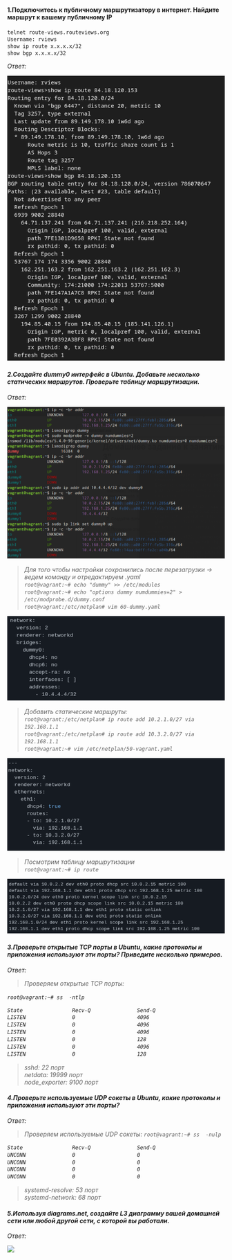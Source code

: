 #### 1.Подключитесь к публичному маршрутизатору в интернет. Найдите маршрут к вашему публичному IP
```
telnet route-views.routeviews.org
Username: rviews
show ip route x.x.x.x/32
show bgp x.x.x.x/32
```
<em>Ответ:<em><br />

![drawing](result1.png)

#### 2.Создайте dummy0 интерфейс в Ubuntu. Добавьте несколько статических маршрутов. Проверьте таблицу маршрутизации.

<em>Ответ:<em><br />

![drawing](result2.png)

>Для того чтобы настройки сохранились после перезагрузки -> ведем команду и отредактируем .yaml <br /> 
`root@vagrant:~# echo "dummy" >> /etc/modules` <br/>
`root@vagrant:~# echo "options dummy numdummies=2" > /etc/modprobe.d/dummy.conf`<br/>
`root@vagrant:/etc/netplan# vim 60-dummy.yaml`<br/>

![drawing](result2.1.png)

>Добавить статические маршруты:<br />
`root@vagrant:/etc/netplan# ip route add 10.2.1.0/27 via 192.168.1.1`<br />
`root@vagrant:/etc/netplan# ip route add 10.3.2.0/27 via 192.168.1.1`<br />
`root@vagrant:~# vim /etc/netplan/50-vagrant.yaml`<br />

![drawing](result2.2.png)

>Посмотрим таблицу маршрутизации<br />
`root@vagrant:~# ip route`<br />

![drawing](result2.3.png)

#### 3.Проверьте открытые TCP порты в Ubuntu, какие протоколы и приложения используют эти порты? Приведите несколько примеров.

<em>Ответ:<em><br />

>Проверяем открытые TCP порты:

```root@vagrant:~# ss  -ntlp```

```bash
State                Recv-Q               Send-Q                             Local Address:Port                                Peer Address:Port               Process                                                  
LISTEN               0                    4096                                   127.0.0.1:8125                                     0.0.0.0:*                   users:(("netdata",pid=630,fd=26))                       
LISTEN               0                    4096                                     0.0.0.0:19999                                    0.0.0.0:*                   users:(("netdata",pid=630,fd=4))                        
LISTEN               0                    4096                               127.0.0.53%lo:53                                       0.0.0.0:*                   users:(("systemd-resolve",pid=608,fd=13))               
LISTEN               0                    128                                      0.0.0.0:22                                       0.0.0.0:*                   users:(("sshd",pid=671,fd=3))                           
LISTEN               0                    4096                                           *:9100                                           *:*                   users:(("node_exporter",pid=634,fd=3))                  
LISTEN               0                    128                                         [::]:22                                          [::]:*                   users:(("sshd",pid=671,fd=4))            
```

>sshd: 22 порт<br />
netdata: 19999 порт<br />
node_exporter: 9100 порт<br />

#### 4.Проверьте используемые UDP сокеты в Ubuntu, какие протоколы и приложения используют эти порты?

<em>Ответ:<em><br />

>Проверяем используемые UDP сокеты:
```root@vagrant:~# ss  -nulp```

```bash
State                Recv-Q               Send-Q                                 Local Address:Port                             Peer Address:Port              Process                                                  
UNCONN               0                    0                                          127.0.0.1:8125                                  0.0.0.0:*                  users:(("netdata",pid=630,fd=25))                       
UNCONN               0                    0                                      127.0.0.53%lo:53                                    0.0.0.0:*                  users:(("systemd-resolve",pid=608,fd=12))               
UNCONN               0                    0                                  192.168.1.25%eth1:68                                    0.0.0.0:*                  users:(("systemd-network",pid=1876,fd=21))              
UNCONN               0                    0                                     10.0.2.15%eth0:68                                    0.0.0.0:*                  users:(("systemd-network",pid=1876,fd=23)) 
```

>systemd-resolve: 53 порт<br />
systemd-network: 68 порт<br />

#### 5.Используя diagrams.net, создайте L3 диаграмму вашей домашней сети или любой другой сети, с которой вы работали.

<em>Ответ:<em><br />

<img src="https://drive.google.com/uc?export=view&id=17COdHn8AOFb54pS_CrGnZ-aAQcDRk8C1" width="600px">